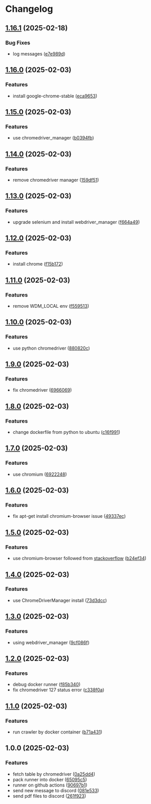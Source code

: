 # Changelog

## [1.16.1](https://github.com/wulukewu/nsysu-math/compare/v1.16.0...v1.16.1) (2025-02-18)


### Bug Fixes

* log messages ([e7e989d](https://github.com/wulukewu/nsysu-math/commit/e7e989d953ebc6b5b1f2845e19ac3e349ca1c356))

## [1.16.0](https://github.com/wulukewu/nsysu-math/compare/v1.15.0...v1.16.0) (2025-02-03)


### Features

* install google-chrome-stable ([eca9653](https://github.com/wulukewu/nsysu-math/commit/eca9653a86d1fa16d2ede2c06c763be62a3fc6ec))

## [1.15.0](https://github.com/wulukewu/nsysu-math/compare/v1.14.0...v1.15.0) (2025-02-03)


### Features

* use chromedriver_manager ([b0394fb](https://github.com/wulukewu/nsysu-math/commit/b0394fbcf23b44a7a47cf62da0253526f019c313))

## [1.14.0](https://github.com/wulukewu/nsysu-math/compare/v1.13.0...v1.14.0) (2025-02-03)


### Features

* remove chromedriver manager ([159df51](https://github.com/wulukewu/nsysu-math/commit/159df51a185264136d1969c852ef19253cb3a2d5))

## [1.13.0](https://github.com/wulukewu/nsysu-math/compare/v1.12.0...v1.13.0) (2025-02-03)


### Features

* upgrade selenium and install webdriver_manager ([f664a49](https://github.com/wulukewu/nsysu-math/commit/f664a49b12388370cb31cb2d33de9dbfa38c1a45))

## [1.12.0](https://github.com/wulukewu/nsysu-math/compare/v1.11.0...v1.12.0) (2025-02-03)


### Features

* install chrome ([f15b172](https://github.com/wulukewu/nsysu-math/commit/f15b1728588ec42464cb675db37568e9c7400e9d))

## [1.11.0](https://github.com/wulukewu/nsysu-math/compare/v1.10.0...v1.11.0) (2025-02-03)


### Features

* remove WDM_LOCAL env ([f559513](https://github.com/wulukewu/nsysu-math/commit/f5595138f5014b9d52bbdb0ef6b3ff56c0d2c07c))

## [1.10.0](https://github.com/wulukewu/nsysu-math/compare/v1.9.0...v1.10.0) (2025-02-03)


### Features

* use python chromedriver ([880820c](https://github.com/wulukewu/nsysu-math/commit/880820cf7990b16e7c815893dcbe9f9bb56dabac))

## [1.9.0](https://github.com/wulukewu/nsysu-math/compare/v1.8.0...v1.9.0) (2025-02-03)


### Features

* fix chromedriver ([6966069](https://github.com/wulukewu/nsysu-math/commit/69660693e856946ebcff1c06c43a599efca36cd9))

## [1.8.0](https://github.com/wulukewu/nsysu-math/compare/v1.7.0...v1.8.0) (2025-02-03)


### Features

* change dockerfile from python to ubuntu ([c16f991](https://github.com/wulukewu/nsysu-math/commit/c16f991e40fdc56209489aabdcd7614cc116481c))

## [1.7.0](https://github.com/wulukewu/nsysu-math/compare/v1.6.0...v1.7.0) (2025-02-03)


### Features

* use chromium ([6922248](https://github.com/wulukewu/nsysu-math/commit/6922248711a2296ecf291fcb9fcbd572d80bfb49))

## [1.6.0](https://github.com/wulukewu/nsysu-math/compare/v1.5.0...v1.6.0) (2025-02-03)


### Features

* fix apt-get install chromium-browser issue ([49337ec](https://github.com/wulukewu/nsysu-math/commit/49337ec3a3f7b810d2fec7064e40543be3bc101e))

## [1.5.0](https://github.com/wulukewu/nsysu-math/compare/v1.4.0...v1.5.0) (2025-02-03)


### Features

* use chromium-browser followed from [stackoverflow](https://stackoverflow.com/questions/49323099/webdriverexception-message-service-chromedriver-unexpectedly-exited-status-co) ([b24ef34](https://github.com/wulukewu/nsysu-math/commit/b24ef3455663e2417c888568f0b9debf9f257449))

## [1.4.0](https://github.com/wulukewu/nsysu-math/compare/v1.3.0...v1.4.0) (2025-02-03)


### Features

* use ChromeDriverManager install ([73d3dcc](https://github.com/wulukewu/nsysu-math/commit/73d3dcc134787e2726cd831d1ce8a0ea3a16e460))

## [1.3.0](https://github.com/wulukewu/nsysu-math/compare/v1.2.0...v1.3.0) (2025-02-03)


### Features

* using webdriver_manager ([9cf086f](https://github.com/wulukewu/nsysu-math/commit/9cf086f19423c9a8eca650d35bb5ac8b8c47516e))

## [1.2.0](https://github.com/wulukewu/nsysu-math/compare/v1.1.0...v1.2.0) (2025-02-03)


### Features

* debug docker runner ([f85b340](https://github.com/wulukewu/nsysu-math/commit/f85b340835cd83e756164e2e14c46ff1fd8c8683))
* fix chromedriver 127 status error ([c338f0a](https://github.com/wulukewu/nsysu-math/commit/c338f0ab55a5790416e16091f82e37738da97908))

## [1.1.0](https://github.com/wulukewu/nsysu-math/compare/v1.0.0...v1.1.0) (2025-02-03)


### Features

* run crawler by docker container ([b71a431](https://github.com/wulukewu/nsysu-math/commit/b71a431ab2c1584d41d1c5774f55fcb04a2453e7))

## 1.0.0 (2025-02-03)


### Features

* fetch table by chromedriver ([0a25dd4](https://github.com/wulukewu/nsysu-math/commit/0a25dd4d367ef76d6202c7600ddf064a1f33cd68))
* pack runner into docker ([65095c5](https://github.com/wulukewu/nsysu-math/commit/65095c53534494806f2a3126cde0c9718a9903a1))
* runner on github actions ([90697b1](https://github.com/wulukewu/nsysu-math/commit/90697b1dfb010bd5176aa98a048cd619be0c3868))
* send new message to discord ([081e533](https://github.com/wulukewu/nsysu-math/commit/081e53305ce1d29a5072a31afdc20f17065456c3))
* send pdf files to discord ([261f923](https://github.com/wulukewu/nsysu-math/commit/261f9233d1dcf6b4b1a3000935af3bc8803231de))
